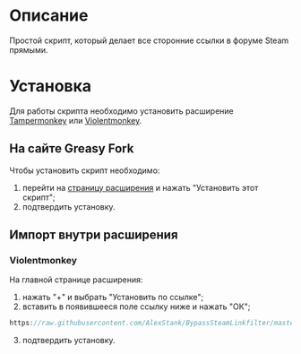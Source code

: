# Описание
Простой скрипт, который делает все сторонние ссылки в форуме Steam прямыми.

# Установка
Для работы скрипта необходимо установить расширение [Tampermonkey](https://www.tampermonkey.net) или [Violentmonkey](https://violentmonkey.github.io).

## На сайте Greasy Fork
Чтобы установить скрипт необходимо:
1. перейти на [страницу расширения](https://greasyfork.org/ru/scripts/410743) и нажать "Установить этот скрипт";
2. подтвердить установку.

## Импорт внутри расширения
### Violentmonkey
На главной странице расширения:
1. нажать "+" и выбрать "Установить по ссылке";
2. вставить в появившееся поле ссылку ниже и нажать "ОК";
  ```` javascript copy
  https://raw.githubusercontent.com/AlexStank/BypassSteamLinkfilter/master/code.user.js
  ````  
3. подтвердить установку.

